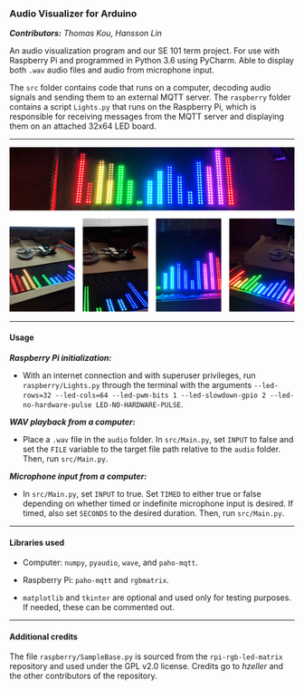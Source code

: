 ### Audio Visualizer for Arduino  
***Contributors:*** *Thomas Kou, Hansson Lin*

An audio visualization program and our SE 101 term project. For use with Raspberry Pi and
programmed in Python 3.6 using PyCharm. Able to display both `.wav` audio files and audio
from microphone input.

The `src` folder contains code that runs on a computer, decoding audio signals and
sending them to an external MQTT server. The `raspberry` folder contains a script
`Lights.py` that runs on the Raspberry Pi, which is responsible for receiving messages
from the MQTT server and displaying them on an attached 32x64 LED board.

***

![](docs/preview2.png)

***

#### Usage

***Raspberry Pi initialization:***  
* With an internet connection and with superuser privileges, run `raspberry/Lights.py`
through the terminal with the arguments `--led-rows=32 --led-cols=64 --led-pwm-bits 1
--led-slowdown-gpio 2 --led-no-hardware-pulse LED-NO-HARDWARE-PULSE`.

***WAV playback from a computer:***  
* Place a `.wav` file in the `audio` folder. In `src/Main.py`, set `INPUT` to false and set
the `FILE` variable to the target file path relative to the `audio` folder. Then, run
`src/Main.py`.

***Microphone input from a computer:***
* In `src/Main.py`, set `INPUT` to true. Set `TIMED` to either true or false depending on
whether timed or indefinite microphone input is desired. If timed, also set `SECONDS` to the
desired duration. Then, run `src/Main.py`.

***

#### Libraries used

* Computer: `numpy`,  `pyaudio`, `wave`, and `paho-mqtt`.

* Raspberry Pi: `paho-mqtt` and `rgbmatrix`.

* `matplotlib` and `tkinter` are optional and used only for testing purposes. If needed,
these can be commented out.

***

#### Additional credits

The file `raspberry/SampleBase.py` is sourced from the `rpi-rgb-led-matrix` repository and
used under the GPL v2.0 license. Credits go to *hzeller* and the other contributors of the
repository.